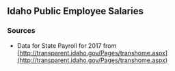 ## Idaho Public Employee Salaries

### Sources

* Data for State Payroll for 2017 from [http://transparent.idaho.gov/Pages/transhome.aspx](http://transparent.idaho.gov/Pages/transhome.aspx) 

